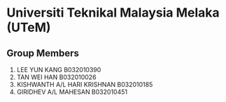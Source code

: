# Universiti Teknikal Malaysia Melaka (UTeM)

## Group Members

1. LEE YUN KANG   B032010390
2. TAN WEI HAN   B032010026
3. KISHWANTH A/L HARI KRISHNAN  B032010185
4. GIRIDHEV A/L MAHESAN  B032010451
